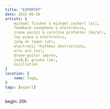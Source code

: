 ```yaml
---
title: "EXPORT#7"
date: 2015-06-26
artists: [
    michael fischer & michael zacherl (at),
    feedback saxophone & electronics,
    irene pacini & caroline profanter (be/at),
    toy piano & electronics,
    jung an tagen (at),
    electronic rhythmic abstractions,
    eric arn (us),
    drone-guitar improv,
    jonÃ¡Å¡ gruska (sk),
    oscillation
]
location: {
    name: fuga,
}
tags: [export]
---
```

begin: 20h
